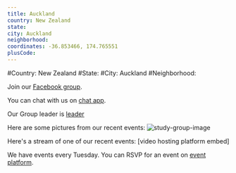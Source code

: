 ```yaml
---
title: Auckland
country: New Zealand
state: 
city: Auckland
neighborhood: 
coordinates: -36.853466, 174.765551
plusCode:
---
```


#Country: New Zealand
#State: 
#City: Auckland
#Neighborhood: 

Join our [Facebook group](https://www.facebook.com/groups/awesome.code.camp).

You can chat with us on [chat app](URL).

Our Group leader is [leader](URL)

Here are some pictures from our recent events:
![study-group-image](https://scontent-dft4-2.xx.fbcdn.net/v/t31.0-8/17632373_10211498978606753_9112098305650042382_o.jpg?oh=cba308e6aa218073188f66a1a7f0da78&oe=59982593)

Here's a stream of one of our recent events:
[video hosting platform embed]

We have events every Tuesday. You can RSVP for an event on [event platform](URL).
